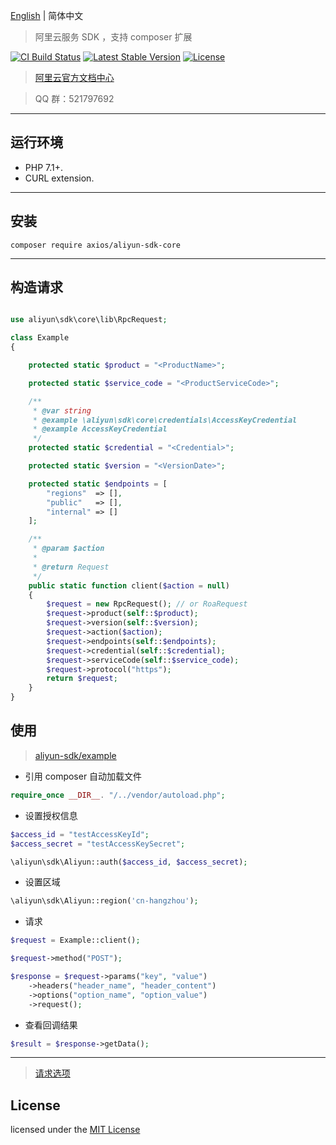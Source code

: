 [English](./README.md) | 简体中文

> 阿里云服务 SDK ，支持 composer 扩展

[![CI Build Status](https://github.com/AxiosCros/aliyun-sdk-core/workflows/CI/badge.svg)](https://github.com/AxiosCros/aliyun-sdk-core/actions?query=workflow%3ACI)
[![Latest Stable Version](https://poser.pugx.org/axios/aliyun-sdk/v/stable)](https://packagist.org/packages/axios/aliyun-sdk)
[![License](https://poser.pugx.org/axios/aliyun-sdk/license)](https://packagist.org/packages/axios/aliyun-sdk)

> [阿里云官方文档中心](https://help.aliyun.com/)

> QQ 群：521797692

---

## 运行环境
- PHP 7.1+.
- CURL extension.

---

## 安装
```shell
composer require axios/aliyun-sdk-core
```

---

## 构造请求


```php

use aliyun\sdk\core\lib\RpcRequest;

class Example
{

    protected static $product = "<ProductName>";

    protected static $service_code = "<ProductServiceCode>";

    /**
     * @var string
     * @example \aliyun\sdk\core\credentials\AccessKeyCredential
     * @example AccessKeyCredential
     */
    protected static $credential = "<Credential>";

    protected static $version = "<VersionDate>";

    protected static $endpoints = [
        "regions"  => [],
        "public"   => [],
        "internal" => []
    ];

    /**
     * @param $action
     *
     * @return Request
     */
    public static function client($action = null)
    {
        $request = new RpcRequest(); // or RoaRequest
        $request->product(self::$product);
        $request->version(self::$version);
        $request->action($action);
        $request->endpoints(self::$endpoints);
        $request->credential(self::$credential);
        $request->serviceCode(self::$service_code);
        $request->protocol("https");
        return $request;
    }
}

```

## 使用

  > [aliyun-sdk/example](https://github.com/AxiosCros/aliyun-sdk/tree/master/example)

* 引用 composer 自动加载文件

```php
require_once __DIR__. "/../vendor/autoload.php";
```

* 设置授权信息

```php
$access_id = "testAccessKeyId";
$access_secret = "testAccessKeySecret";

\aliyun\sdk\Aliyun::auth($access_id, $access_secret);
```

* 设置区域

```php
\aliyun\sdk\Aliyun::region('cn-hangzhou');
```

* 请求

```php
$request = Example::client();

$request->method("POST");

$response = $request->params("key", "value")
    ->headers("header_name", "header_content")
    ->options("option_name", "option_value")
    ->request();
```

* 查看回调结果

```php
$result = $response->getData();
```

---

> [请求选项](https://guzzle-cn.readthedocs.io/zh_CN/latest/request-options.html)


## License
licensed under the [MIT License](https://github.com/AxiosCros/aliyun-sdk-core/blob/master/LICENSE)